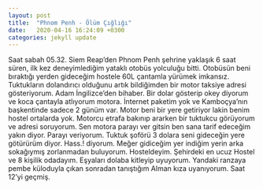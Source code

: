 ```yaml
---
layout: post
title:  "Phnom Penh - Ölüm Çığlığı"
date:   2020-04-16 16:24:09 +0300
categories: jekyll update
---
```

Saat sabah 05.32. Siem Reap’den Phnom Penh şehrine yaklaşık 6 saat süren, ilk kez deneyimlediğim yataklı otobüs yolculuğu bitti. Otobüsün beni bıraktığı yerden gideceğim hostele 60L çantamla yürümek imkansız. Tuktukların dolandırıcı olduğunu artık bildiğimden bir motor taksiye adresi gösteriyorum. Adam İngilizce’den bihaber. Bir dolar gösterip okey diyorum ve koca çantayla atlıyorum motora. İnternet paketim yok ve Kamboçya’nın başkentinde sadece 2 günüm var. Motor beni bir yere getiriyor lakin benim hostel ortalarda yok. Motorcu etrafa bakınıp ararken bir tuktukcu görüyorum ve adresi soruyorum. Sen motora parayı ver gitsin ben sana tarif edeceğim yakın diyor. Parayı veriyorum. Tuktuk şoförü 3 dolara seni gideceğin yere götürürüm diyor. Hass.! diyorum. Meğer gidiceğim yer indiğim yerin arka sokağıymış zorlanmadan buluyorum. Hosteldeyim. Şehirdeki en ucuz Hostel ve 8 kişilik odadayım. Eşyaları dolaba kitleyip uyuyorum. Yandaki ranzaya pembe küloduyla çıkan sonradan tanıştığım Alman kıza uyanıyorum. Saat 12’yi geçmiş.
